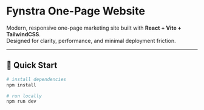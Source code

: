 # Fynstra One-Page Website

Modern, responsive one-page marketing site built with **React + Vite + TailwindCSS**.  
Designed for clarity, performance, and minimal deployment friction.

---

## 🚀 Quick Start

```bash
# install dependencies
npm install

# run locally
npm run dev
